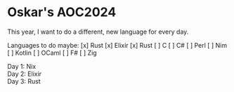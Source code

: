 # Oskar's AOC2024

This year, I want to do a different, new language for every day.

Languages to do maybe:
[x] Rust
[x] Elixir
[x] Rust
[ ] C
[ ] C#
[ ] Perl
[ ] Nim
[ ] Kotlin
[ ] OCaml
[ ] F#
[ ] Zig

Day 1: Nix  
Day 2: Elixir  
Day 3: Rust  
